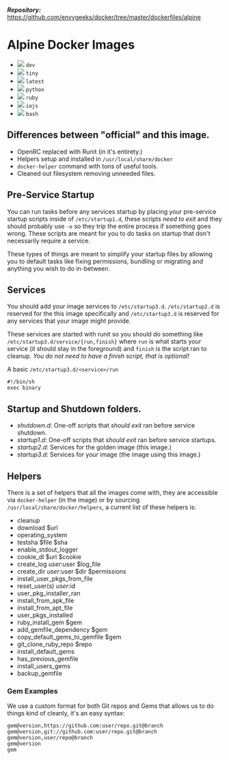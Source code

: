 ***Repository:*** https://github.com/envygeeks/docker/tree/master/dockerfiles/alpine

# Alpine Docker Images

* [![](https://badge.imagelayers.io/envygeeks/alpine:dev.svg)][dev] `dev`
* [![](https://badge.imagelayers.io/envygeeks/alpine:tiny.svg)][tiny] `tiny`
* [![](https://badge.imagelayers.io/envygeeks/alpine:latest.svg)][latest] `latest`
* [![](https://badge.imagelayers.io/envygeeks/alpine:python.svg)][python] `python`
* [![](https://badge.imagelayers.io/envygeeks/alpine:ruby.svg)][ruby] `ruby`
* [![](https://badge.imagelayers.io/envygeeks/alpine:iojs.svg)][iojs] `iojs`
* [![](https://badge.imagelayers.io/envygeeks/alpine:bash.svg)][bash] `bash`

[ruby]:   https://imagelayers.io?images=envygeeks/alpine:ruby
[tiny]:   https://imagelayers.io?images=envygeeks/alpine:tiny
[latest]: https://imagelayers.io?images=envygeeks/alpine:tiny
[python]: https://imagelayers.io?images=envygeeks/alpine:python
[dev]:    https://imagelayers.io?images=envygeeks/alpine:dev
[iojs]:   https://imagelayers.io?images=envygeeks/alpine:iojs
[bash]:   https://imagelayers.io?images=envygeeks/alpine:bash

## Differences between "official" and this image.

* OpenRC replaced with Runit (in it's entirety.)
* Helpers setup and installed in `/usr/local/share/docker`
* `docker-helper` command with tons of useful tools.
* Cleaned out filesystem removing unneeded files.

## Pre-Service Startup

You can run tasks before any services startup by placing your pre-service
startup scripts inside of `/etc/startup1.d`, these scripts *need to exit* and
they should probably use `-e` so they trip the entire process if something goes
wrong.  These scripts are meant for you to do tasks on startup that don't
necessarily require a service.

These types of things are meant to simplify your startup files by allowing you
to default tasks like fixing permissions, bundling or migrating and anything you
wish to do in-between.

## Services

You should add your image services to `/etc/startup3.d`.  `/etc/startup2.d` is
reserved for the this image specifically and `/etc/startup3.d` is reserved for
any services that your image might provide.

These services are started with runit so you should do something like
`/etc/startup3.d/service/{run,finish}` where `run` is what starts your service
(it should stay in the foreground) and `finish` is the script ran to cleanup.
*You do not need to have a finish script, that is optional!*

A basic `/etc/startup3.d/<service>/run`

```shell
#!/bin/sh
exec binary
```

## Startup and Shutdown folders.

* *shutdown.d*: One-off scripts that *should exit* ran before service shutdown.
* *startup1.d*: One-off scripts that *should exit* ran before service startups.
* *startup2.d*: Services for the golden image (this image.)
* *startup3.d*: Services for your image (the image using this image.)

## Helpers

There is a set of helpers that all the images come with, they are accessible via
`docker-helper` (in the image) or by sourcing `/usr/local/share/docker/helpers`,
a current list of these helpers is:

* cleanup
* download $url
* operating_system
* testsha $file $sha
* enable_stdout_logger
* cookie_dl $url $cookie
* create_log $user:$user $log_file
* create_dir $user:$user $dir $permissions
* install_user_pkgs_from_file
* reset_user(s) $user:$id
* user_pkg_installer_ran
* install_from_apk_file
* install_from_apt_file
* user_pkgs_installed
* ruby_install_gem $gem
* add_gemfile_dependency $gem
* copy_default_gems_to_gemfile $gem
* git_clone_ruby_repo $repo
* install_default_gems
* has_previous_gemfile
* install_users_gems
* backup_gemfile

### Gem Examples

We use a custom format for both Git repos and Gems that allows us to do things
kind of cleanly, it's an easy syntax:

```
gem@version,https://github.com:user/repo.git@branch
gem@version,git://github.com:user/repo.git@branch
gem@version,user/repo@branch
gem@version
gem
```
